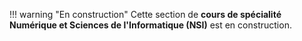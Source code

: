 !!! warning "En construction"
    Cette section de **cours de spécialité Numérique et Sciences de l'Informatique (NSI)** est en construction.
